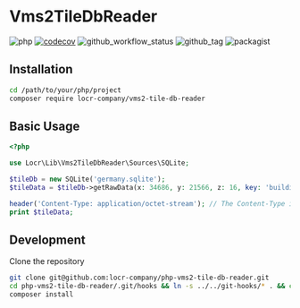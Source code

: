 # Vms2TileDbReader

![php](https://img.shields.io/badge/php-%3E%3D%208.1-8892BF.svg)
[![codecov](https://codecov.io/gh/locr-company/php-vms2-tile-db-reader/graph/badge.svg?token=920M72RYI9)](https://codecov.io/gh/locr-company/php-vms2-tile-db-reader)
![github_workflow_status](https://img.shields.io/github/actions/workflow/status/locr-company/php-vms2-tile-db-reader/php-8.1.yml)
![github_tag](https://img.shields.io/github/v/tag/locr-company/php-vms2-tile-db-reader)
![packagist](https://img.shields.io/packagist/v/locr-company/vms2-tile-db-reader)

## Installation

```bash
cd /path/to/your/php/project
composer require locr-company/vms2-tile-db-reader
```

## Basic Usage

```php
<?php

use Locr\Lib\Vms2TileDbReader\Sources\SQLite;

$tileDb = new SQLite('germany.sqlite');
$tileData = $tileDb->getRawData(x: 34686, y: 21566, z: 16, key: 'building', value: '*', type: 'Polygons');

header('Content-Type: application/octet-stream'); // The Content-Type is required for the Web-App.
print $tileData;
```

## Development

Clone the repository

```bash
git clone git@github.com:locr-company/php-vms2-tile-db-reader.git
cd php-vms2-tile-db-reader/.git/hooks && ln -s ../../git-hooks/* . && cd ../..
composer install
```